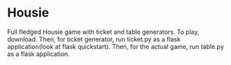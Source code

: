 # Housie
Full fledged Housie game with ticket and table generators. 
To play, download. Then, for ticket generator, run ticket.py as a flask application(look at flask quickstart). 
Then, for the actual game, run table.py as a flask application. 
